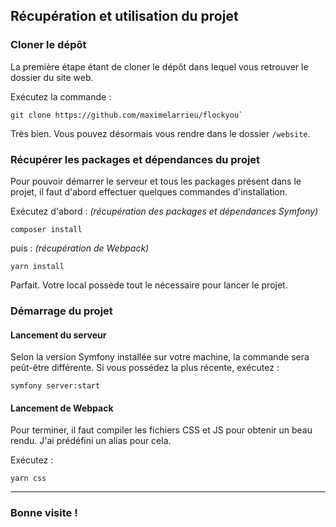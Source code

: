 ## Récupération et utilisation du projet

### Cloner le dépôt
La première étape étant de cloner le dépôt dans lequel vous retrouver le dossier du site web.

Exécutez la commande : 
```shell
git clone https://github.com/maximelarrieu/flockyou`
```

Très bien. Vous pouvez désormais vous rendre dans le dossier `/website`.

### Récupérer les packages et dépendances du projet
Pour pouvoir démarrer le serveur et tous les packages présent dans le projet, 
il faut d'abord effectuer quelques commandes d'installation.

Exécutez d'abord : *(récupération des packages et dépendances Symfony)*
```shell
composer install
```

puis : *(récupération de Webpack)*
```shell
yarn install
```

Parfait. Votre local possède tout le nécessaire pour lancer le projet.

### Démarrage du projet
#### Lancement du serveur
Selon la version Symfony installée sur votre machine, la commande sera peût-être différente. Si vous possédez la plus récente, exécutez :
```shell
symfony server:start
```

#### Lancement de Webpack
Pour terminer, il faut compiler les fichiers CSS et JS pour obtenir un beau rendu. J'ai prédéfini un alias pour cela.

Exécutez :
```shell
yarn css
```

---

### Bonne visite !